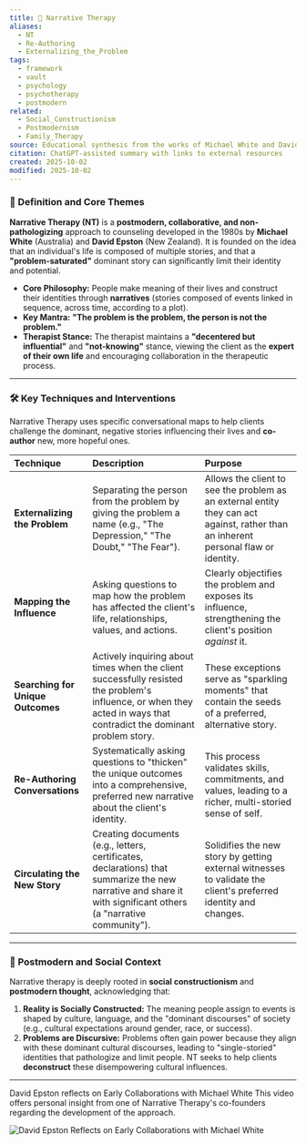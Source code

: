 ```yaml
---
title: 📖 Narrative Therapy
aliases:
  - NT
  - Re-Authoring
  - Externalizing_the_Problem
tags:
  - framework
  - vault
  - psychology
  - psychotherapy
  - postmodern
related:
  - Social_Constructionism
  - Postmodernism
  - Family_Therapy
source: Educational synthesis from the works of Michael White and David Epston
citation: ChatGPT-assisted summary with links to external resources
created: 2025-10-02
modified: 2025-10-02
---
```


<!-- @format -->

### 🧩 Definition and Core Themes

**Narrative Therapy (NT)** is a **postmodern, collaborative, and non-pathologizing**
approach to counseling developed in the 1980s by **Michael White** (Australia) and
**David Epston** (New Zealand). It is founded on the idea that an individual's life is
composed of multiple stories, and that a **"problem-saturated"** dominant story can
significantly limit their identity and potential.

- **Core Philosophy:** People make meaning of their lives and construct their identities
  through **narratives** (stories composed of events linked in sequence, across time,
  according to a plot).
- **Key Mantra:** **"The problem is the problem, the person is not the problem."**
- **Therapist Stance:** The therapist maintains a **"decentered but influential"** and
  **"not-knowing"** stance, viewing the client as the **expert of their own life** and
  encouraging collaboration in the therapeutic process.

---

### 🛠️ Key Techniques and Interventions

Narrative Therapy uses specific conversational maps to help clients challenge the
dominant, negative stories influencing their lives and **co-author** new, more hopeful
ones.

| Technique                         | Description                                                                                                                                                          | Purpose                                                                                                                             |
| :-------------------------------- | :------------------------------------------------------------------------------------------------------------------------------------------------------------------- | :---------------------------------------------------------------------------------------------------------------------------------- |
| **Externalizing the Problem**     | Separating the person from the problem by giving the problem a name (e.g., "The Depression," "The Doubt," "The Fear").                                               | Allows the client to see the problem as an external entity they can act against, rather than an inherent personal flaw or identity. |
| **Mapping the Influence**         | Asking questions to map how the problem has affected the client's life, relationships, values, and actions.                                                          | Clearly objectifies the problem and exposes its influence, strengthening the client's position _against_ it.                        |
| **Searching for Unique Outcomes** | Actively inquiring about times when the client successfully resisted the problem's influence, or when they acted in ways that contradict the dominant problem story. | These exceptions serve as "sparkling moments" that contain the seeds of a preferred, alternative story.                             |
| **Re-Authoring Conversations**    | Systematically asking questions to "thicken" the unique outcomes into a comprehensive, preferred new narrative about the client's identity.                          | This process validates skills, commitments, and values, leading to a richer, multi-storied sense of self.                           |
| **Circulating the New Story**     | Creating documents (e.g., letters, certificates, declarations) that summarize the new narrative and share it with significant others (a "narrative community").      | Solidifies the new story by getting external witnesses to validate the client's preferred identity and changes.                     |

---

### 🧠 Postmodern and Social Context

Narrative therapy is deeply rooted in **social constructionism** and **postmodern
thought**, acknowledging that:

1. **Reality is Socially Constructed:** The meaning people assign to events is shaped by
   culture, language, and the "dominant discourses" of society (e.g., cultural
   expectations around gender, race, or success).
2. **Problems are Discursive:** Problems often gain power because they align with these
   dominant cultural discourses, leading to "single-storied" identities that pathologize
   and limit people. NT seeks to help clients **deconstruct** these disempowering
   cultural influences.

---

David Epston reflects on Early Collaborations with Michael White This video offers
personal insight from one of Narrative Therapy's co-founders regarding the development
of the approach.

![David Epston Reflects on Early Collaborations with Michael White](https://www.youtube.com/watch?v=nJDdQE6m-SQ)
